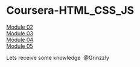 
# Coursera-HTML_CSS_JS

<a href="https://grinzzly.github.io/Coursera-HTML_CSS_JS/module02_task/" target="_blank">Module 02</a><br>
<a href="https://grinzzly.github.io/Coursera-HTML_CSS_JS/module03_task/" target="_blank">Module 03</a><br>
<a href="https://grinzzly.github.io/Coursera-HTML_CSS_JS/module04_task/" target="_blank">Module 04</a><br>
<a href="https://grinzzly.github.io/Coursera-HTML_CSS_JS/module05_task/" target="_blank">Module 05</a><br>

Lets receive some knowledge
​
@Grinzzly
